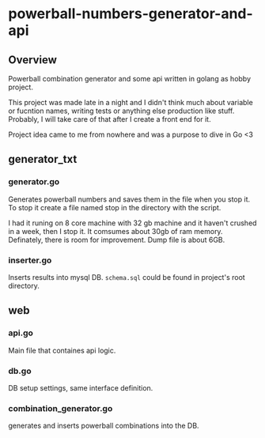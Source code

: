 # powerball-numbers-generator-and-api
## Overview
Powerball combination generator and some api written in golang as hobby project. 

This project was made late in a night and I didn't think much about variable or fucntion names, writing tests or anything else production like stuff. 
Probably, I will take care of that after I create a front end for it. 

Project idea came to me from nowhere and was a purpose to dive in Go <3

## generator_txt
### generator.go
Generates powerball numbers and saves them in the file when you stop it. To stop it create a file named stop in the directory with the script. 

I had it runing on 8 core machine with 32 gb machine and it haven't crushed in a week, then I stop it. It comsumes about 30gb of ram memory. Definately, there is room for improvement. Dump file is about 6GB. 
### inserter.go
Inserts results into mysql DB. `schema.sql` could be found in project's root directory.

## web
### api.go
Main file that containes api logic. 
### db.go
DB setup settings, same interface definition.
### combination_generator.go
generates and inserts powerball combinations into the DB. 

